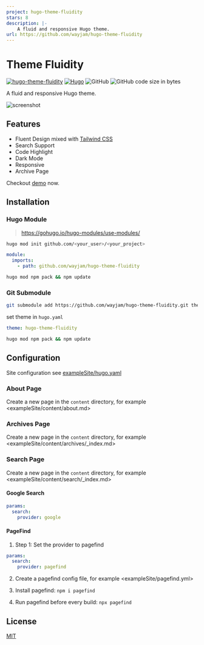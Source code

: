 ```yaml
---
project: hugo-theme-fluidity
stars: 8
description: |-
    A fluid and responsive Hugo theme.
url: https://github.com/wayjam/hugo-theme-fluidity
---
```


# Theme Fluidity

[![hugo-theme-fluidity](https://img.shields.io/badge/Hugo%20Theme-%40Fluidity-blue)](https://themes.gohugo.io/hugo-theme-fluidity/)
[![Hugo](https://img.shields.io/badge/Hugo-%5E0.128.0-orange)](https://gohugo.io/)
![GitHub](https://img.shields.io/github/license/wayjam/hugo-theme-fluidity)
![GitHub code size in bytes](https://img.shields.io/github/languages/code-size/wayjam/hugo-theme-fluidity)

A fluid and responsive Hugo theme.

![screenshot](https://raw.githubusercontent.com/wayjam/hugo-theme-fluidity/main/images/tn.png)

## Features

- Fluent Design mixed with [Tailwind CSS](https://tailwindcss.com/)
- Search Support
- Code Highlight
- Dark Mode
- Responsive
- Archive Page

Checkout [demo](https://wayjam.github.io/hugo-theme-fluidity/) now.

## Installation

### Hugo Module

> https://gohugo.io/hugo-modules/use-modules/

```bash
hugo mod init github.com/<your_user>/<your_project>
```

```yaml
module:
  imports:
    - path: github.com/wayjam/hugo-theme-fluidity
```

```bash
hugo mod npm pack && npm update
```

### Git Submodule

```bash
git submodule add https://github.com/wayjam/hugo-theme-fluidity.git themes/hugo-theme-fluidity
```

set theme in `hugo.yaml`

```yaml
theme: hugo-theme-fluidity
```

```bash
hugo mod npm pack && npm update
```

## Configuration

Site configuration see [exampleSite/hugo.yaml](exampleSite/hugo.yaml)

### About Page

Create a new page in the `content` directory, for example <exampleSite/content/about.md>

### Archives Page

Create a new page in the `content` directory, for example <exampleSite/content/archives/_index.md>

### Search Page

Create a new page in the `content` directory, for example <exampleSite/content/search/_index.md>

#### Google Search

```yaml
params:
  search:
    provider: google
```

#### PageFind

1. Step 1: Set the provider to pagefind

```yaml
params:
  search:
    provider: pagefind
```

2. Create a pagefind config file, for example <exampleSite/pagefind.yml>
 
3. Install pagefind: `npm i pagefind`

4. Run pagefind before every build: `npx pagefind`

## License

[MIT](LICENSE)
